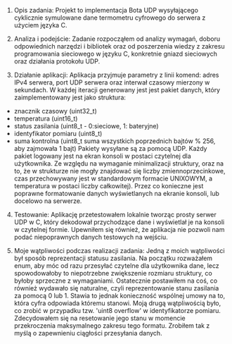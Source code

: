 1. Opis zadania:
  Projekt to implementacja Bota UDP wysyłającego cyklicznie symulowane dane termometru cyfrowego do serwera z użyciem języka C.

2. Analiza i podejście:
  Zadanie rozpocząłem od analizy wymagań, doboru odpowiednich narzędzi i bibliotek oraz od poszerzenia wiedzy z zakresu programowania sieciowego w języku C, konkretnie gniazd sieciowych oraz działania protokołu UDP.

3. Działanie aplikacji:
Aplikacja przyjmuje parametry z linii komend: adres IPv4 serwera, port UDP serwera oraz interwał czasowy mierzony w sekundach. W każdej iteracji generowany jest jest pakiet danych, który zaimplementowany jest jako struktura:
- znacznik czasowy (uint32_t)
- temperatura (uint16_t)
- status zasilania (uint8_t - 0:sieciowe, 1: bateryjne)
- identyfikator pomiaru (uint8_t)
- suma kontrolna (uint8_t suma wszystkich poprzednich bajtów % 256, aby zajmowała 1 bajt)
Pakiety wysyłane są za pomocą UDP. Każdy pakiet logowany jest na ekran konsoli w postaci czytelnej dla użytkownika. Ze względu na wymaganie minimalizacji struktury, oraz na to, że w strukturze nie mogły znajdować się liczby zmiennoprzecinkowe, czas przechowywany jest w standardowym formacie UNIXOWYM, a temperatura w postaci liczby całkowitej). Przez co konieczne jest poprawne formatowanie danych wyświetlanych na ekranie konsoli, lub docelowo na serwerze.

4. Testowanie:
Aplikację przetestowałem lokalnie tworząc prosty serwer UDP w C, który dekodował przychodzące dane i wyświetlał je na konsoli w czytelnej formie. Upewniłem się również, że aplikacja nie pozwoli nam podać niepoprawnych danych testowych na wejściu.

5. Moje wątpliwości podczas realizacji zadania:
Jedną z moich wątpliwości był sposób reprezentacji statusu zasilania. Na początku rozważałem enum, aby móc od razu przesyłać czytelne dla użytkownika dane, lecz spowodowałoby to niepotrzebne zwiększenie rozmiaru struktury, co byłoby sprzeczne z wymaganiami. Ostatecznie postawiłem na coś, co również wydawało się naturalne, czyli reprezentowanie stanu zasilania za pomocą 0 lub 1. Stawia to jednak konieczność wspólnej umowy na to, która cyfra odpowiada któremu stanowi.
Moją drugą wątpliwością było, co zrobić w przypadku tzw. 'uint8 overflow' w identyfikatorze pomiaru. Zdecydowałem się na resetowanie jego stanu w momencie przekroczenia maksymalnego zakresu tego formatu. Zrobiłem tak z myślą o zapewnieniu ciągłości przesyłania danych. 
